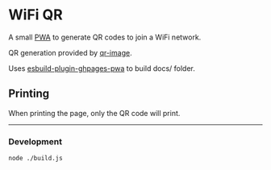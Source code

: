 # WiFi QR
A small [PWA](https://developer.mozilla.org/en-US/docs/Web/Apps/Progressive) to generate QR codes to join a WiFi network.

QR generation provided by [qr-image](https://github.com/alexeyten/qr-image).

Uses [esbuild-plugin-ghpages-pwa](https://github.com/firien/esbuild-plugin-ghpages-pwa) to build docs/ folder.

## Printing

When printing the page, only the QR code will print.

---

### Development

    node ./build.js
